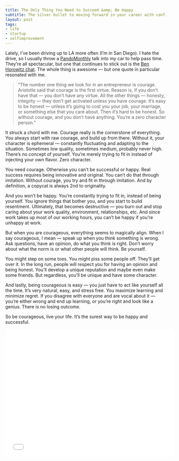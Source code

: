 ```yaml
---
title: The Only Thing You Need to Succeed &amp; Be Happy
subtitle: The silver bullet to moving forward in your career with confidence.
layout: post
tags:
- life
- startup
- selfimprovement
---
```


Lately, I’ve been driving up to LA more often (I’m in San Diego). I hate the drive, so I usually throw a [PandoMonthly](http://bit.ly/10cuVtN "PandoMonthly") talk into my car to help pass time. They’re all spectacular, but one that continues to stick out is the [Ben Horowitz chat](http://bit.ly/15q6s8T "Fireside Chat with Ben Horowitz"). The whole thing is awesome — but one quote in particular resonated with me.

>“The number one thing we look for in an entrepreneur is courage. Aristotle said that courage is the first virtue. Reason is, if you don’t have that — you don’t have any virtue. All the other things — honesty, integrity — they don’t get activated unless you have courage. It’s easy to be honest — unless it’s going to cost you your job, your marriage, or something else that you care about. Then it’s hard to be honest. So without courage, and you don’t have anything. You’re a zero character person.”

It struck a chord with me. Courage really is the cornerstone of everything. You always start with raw courage, and build up from there. Without it, your character is ephemeral — constantly fluctuating and adapting to the situation. Sometimes low quality, sometimes medium, probably never high. There’s no concept of yourself. You’re merely trying to fit in instead of injecting your own flavor. Zero character.

You need courage. Otherwise you can’t be successful or happy. Real success requires being innovative and original. You can’t do that through imitation. Without courage, you try and fit in through imitation. And by definition, a copycat is always 2nd to originality.

And you won’t be happy. You’re constantly trying to fit in, instead of being yourself. You ignore things that bother you, and you start to build resentment. Ultimately, that becomes destructive — you burn out and stop caring about your work quality, environment, relationships, etc. And since work takes up most of our working hours, you can’t be happy if you’re unhappy at work.

But when you are courageous, everything seems to magically align. When I say courageous, I mean — speak up when you think something is wrong. Ask questions, have an opinion, do what you think is right. Don’t worry about what the norm is or what other people will think. Be yourself.

You might step on some toes. You might piss some people off. They’ll get over it. In the long run, people will respect you for having an opinion and being honest. You’ll develop a unique reputation and maybe even make some friends. But regardless, you’ll be unique and have some character.

And lastly, being courageous is easy — you just have to act like yourself all the time. It’s very natural, easy, and stress free. You maximize learning and minimize regret. If you disagree with everyone and are vocal about it — you’re either wrong and end up learning, or you’re right and look like a genius. There is no losing outcome.

So be courageous, live your life. It’s the surest way to be happy and successful.

<iframe width="532" height="400" src="//www.youtube.com/embed/sqI7fa04atc" frameborder="0" allowfullscreen="allowfullscreen"> </iframe>

